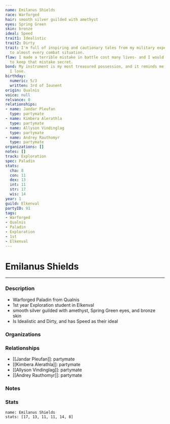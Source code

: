 ```yaml
---
name: Emilanus Shields
race: Warforged
hair: smooth silver guilded with amethyst
eyes: Spring Green
skin: bronze
ideal: Speed
trait1: Idealistic
trait2: Dirty
trait: I'm full of inspiring and cautionary tales from my military experience relevant
  to almost every combat situation.
flaw: I made a terrible mistake in battle cost many lives- and I would do anything
  to keep that mistake secret.
bond: My instrument is my most treasured possession, and it reminds me of someone
  I love.
birthday:
  numeric: 5/3
  written: 3rd of Iounent
origin: Qualnis
voice: null
relvance: 0
relationships:
- name: Jandar Pleufan
  type: partymate
- name: Kimbera Alerathla
  type: partymate
- name: Allyson Vindinglag
  type: partymate
- name: Andrey Rauthomyr
  type: partymate
organizations: []
notes: []
track: Exploration
spec: Paladin
stats:
  cha: 8
  con: 11
  dex: 13
  int: 11
  str: 17
  wis: 14
year: 1
guild: Elkenval
partyID: 91
tags:
- Warforged
- Qualnis
- Paladin
- Exploration
- 1st
- Elkenval
---
```

# Emilanus Shields
---
### Description
- Warforged Paladin from Qualnis
- 1st year Exploration student in Elkenval
- smooth silver guilded with amethyst, Spring Green eyes, and bronze skin
- Is Idealistic and Dirty, and has Speed as their ideal

### Organizations

### Relationships
- [[Jandar Pleufan]]: partymate
- [[Kimbera Alerathla]]: partymate
- [[Allyson Vindinglag]]: partymate
- [[Andrey Rauthomyr]]: partymate

### Notes

### Stats
```statblock
name: Emilanus Shields
stats: [17, 13, 11, 11, 14, 8]
```